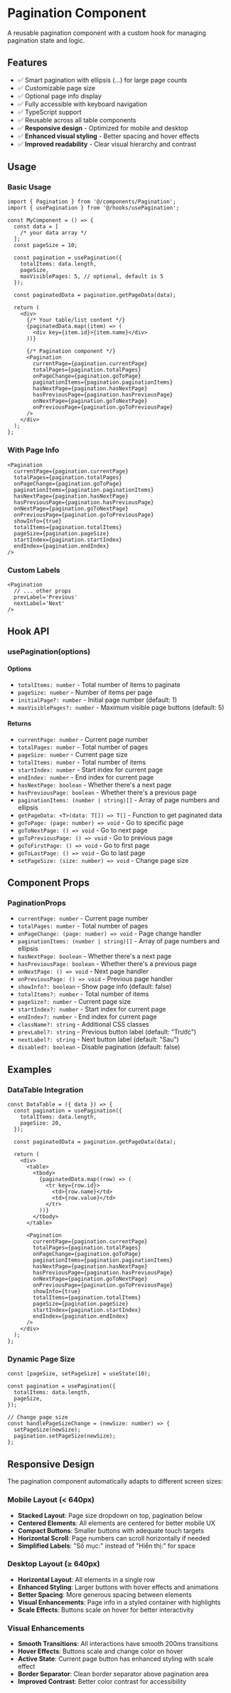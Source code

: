 # Pagination Component

A reusable pagination component with a custom hook for managing pagination state and logic.

## Features

- ✅ Smart pagination with ellipsis (...) for large page counts
- ✅ Customizable page size
- ✅ Optional page info display
- ✅ Fully accessible with keyboard navigation
- ✅ TypeScript support
- ✅ Reusable across all table components
- ✅ **Responsive design** - Optimized for mobile and desktop
- ✅ **Enhanced visual styling** - Better spacing and hover effects
- ✅ **Improved readability** - Clear visual hierarchy and contrast

## Usage

### Basic Usage

```tsx
import { Pagination } from '@/components/Pagination';
import { usePagination } from '@/hooks/usePagination';

const MyComponent = () => {
  const data = [
    /* your data array */
  ];
  const pageSize = 10;

  const pagination = usePagination({
    totalItems: data.length,
    pageSize,
    maxVisiblePages: 5, // optional, default is 5
  });

  const paginatedData = pagination.getPageData(data);

  return (
    <div>
      {/* Your table/list content */}
      {paginatedData.map((item) => (
        <div key={item.id}>{item.name}</div>
      ))}

      {/* Pagination component */}
      <Pagination
        currentPage={pagination.currentPage}
        totalPages={pagination.totalPages}
        onPageChange={pagination.goToPage}
        paginationItems={pagination.paginationItems}
        hasNextPage={pagination.hasNextPage}
        hasPreviousPage={pagination.hasPreviousPage}
        onNextPage={pagination.goToNextPage}
        onPreviousPage={pagination.goToPreviousPage}
      />
    </div>
  );
};
```

### With Page Info

```tsx
<Pagination
  currentPage={pagination.currentPage}
  totalPages={pagination.totalPages}
  onPageChange={pagination.goToPage}
  paginationItems={pagination.paginationItems}
  hasNextPage={pagination.hasNextPage}
  hasPreviousPage={pagination.hasPreviousPage}
  onNextPage={pagination.goToNextPage}
  onPreviousPage={pagination.goToPreviousPage}
  showInfo={true}
  totalItems={pagination.totalItems}
  pageSize={pagination.pageSize}
  startIndex={pagination.startIndex}
  endIndex={pagination.endIndex}
/>
```

### Custom Labels

```tsx
<Pagination
  // ... other props
  prevLabel='Previous'
  nextLabel='Next'
/>
```

## Hook API

### usePagination(options)

#### Options

- `totalItems: number` - Total number of items to paginate
- `pageSize: number` - Number of items per page
- `initialPage?: number` - Initial page number (default: 1)
- `maxVisiblePages?: number` - Maximum visible page buttons (default: 5)

#### Returns

- `currentPage: number` - Current page number
- `totalPages: number` - Total number of pages
- `pageSize: number` - Current page size
- `totalItems: number` - Total number of items
- `startIndex: number` - Start index for current page
- `endIndex: number` - End index for current page
- `hasNextPage: boolean` - Whether there's a next page
- `hasPreviousPage: boolean` - Whether there's a previous page
- `paginationItems: (number | string)[]` - Array of page numbers and ellipsis
- `getPageData: <T>(data: T[]) => T[]` - Function to get paginated data
- `goToPage: (page: number) => void` - Go to specific page
- `goToNextPage: () => void` - Go to next page
- `goToPreviousPage: () => void` - Go to previous page
- `goToFirstPage: () => void` - Go to first page
- `goToLastPage: () => void` - Go to last page
- `setPageSize: (size: number) => void` - Change page size

## Component Props

### PaginationProps

- `currentPage: number` - Current page number
- `totalPages: number` - Total number of pages
- `onPageChange: (page: number) => void` - Page change handler
- `paginationItems: (number | string)[]` - Array of page numbers and ellipsis
- `hasNextPage: boolean` - Whether there's a next page
- `hasPreviousPage: boolean` - Whether there's a previous page
- `onNextPage: () => void` - Next page handler
- `onPreviousPage: () => void` - Previous page handler
- `showInfo?: boolean` - Show page info (default: false)
- `totalItems?: number` - Total number of items
- `pageSize?: number` - Current page size
- `startIndex?: number` - Start index for current page
- `endIndex?: number` - End index for current page
- `className?: string` - Additional CSS classes
- `prevLabel?: string` - Previous button label (default: "Trước")
- `nextLabel?: string` - Next button label (default: "Sau")
- `disabled?: boolean` - Disable pagination (default: false)

## Examples

### DataTable Integration

```tsx
const DataTable = ({ data }) => {
  const pagination = usePagination({
    totalItems: data.length,
    pageSize: 20,
  });

  const paginatedData = pagination.getPageData(data);

  return (
    <div>
      <table>
        <tbody>
          {paginatedData.map((row) => (
            <tr key={row.id}>
              <td>{row.name}</td>
              <td>{row.value}</td>
            </tr>
          ))}
        </tbody>
      </table>

      <Pagination
        currentPage={pagination.currentPage}
        totalPages={pagination.totalPages}
        onPageChange={pagination.goToPage}
        paginationItems={pagination.paginationItems}
        hasNextPage={pagination.hasNextPage}
        hasPreviousPage={pagination.hasPreviousPage}
        onNextPage={pagination.goToNextPage}
        onPreviousPage={pagination.goToPreviousPage}
        showInfo={true}
        totalItems={pagination.totalItems}
        pageSize={pagination.pageSize}
        startIndex={pagination.startIndex}
        endIndex={pagination.endIndex}
      />
    </div>
  );
};
```

### Dynamic Page Size

```tsx
const [pageSize, setPageSize] = useState(10);

const pagination = usePagination({
  totalItems: data.length,
  pageSize,
});

// Change page size
const handlePageSizeChange = (newSize: number) => {
  setPageSize(newSize);
  pagination.setPageSize(newSize);
};
```

## Responsive Design

The pagination component automatically adapts to different screen sizes:

### Mobile Layout (< 640px)

- **Stacked Layout**: Page size dropdown on top, pagination below
- **Centered Elements**: All elements are centered for better mobile UX
- **Compact Buttons**: Smaller buttons with adequate touch targets
- **Horizontal Scroll**: Page numbers can scroll horizontally if needed
- **Simplified Labels**: "Số mục:" instead of "Hiển thị:" for space

### Desktop Layout (≥ 640px)

- **Horizontal Layout**: All elements in a single row
- **Enhanced Styling**: Larger buttons with hover effects and animations
- **Better Spacing**: More generous spacing between elements
- **Visual Enhancements**: Page info in a styled container with highlights
- **Scale Effects**: Buttons scale on hover for better interactivity

### Visual Enhancements

- **Smooth Transitions**: All interactions have smooth 200ms transitions
- **Hover Effects**: Buttons scale and change color on hover
- **Active State**: Current page button has enhanced styling with scale effect
- **Border Separator**: Clean border separator above pagination area
- **Improved Contrast**: Better color contrast for accessibility
